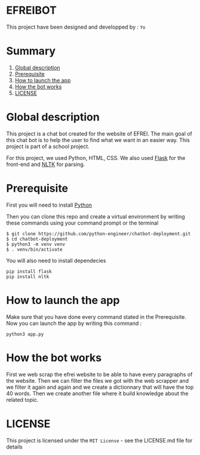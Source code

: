# EFREIBOT
This project have been designed and developped by : `Yo`
  
# Summary

1. [Global description](#Global)
2. [Prerequisite](#Prerequisite)
3. [How to launch the app](#How-to-launch-the-app)
4. [How the bot works](#How-the-bot-works)
5. [LICENSE](#LICENSE)

# Global description
This project is a chat bot created for the website of EFREI. The main goal of this chat bot is to help the user to find what we want in an easier way. This project is part of a school project.

For this project, we used Python, HTML, CSS. We also used [Flask](https://flask.palletsprojects.com/en/2.0.x/) for the front-end and [NLTK](https://www.nltk.org/) for parsing.

# Prerequisite

First you will need to install [Python](https://www.python.org/downloads/)

Then you can clone this repo and create a virtual environment by writing these commands using your command prompt or the terminal 

```
$ git clone https://github.com/python-engineer/chatbot-deployment.git
$ cd chatbot-deployment
$ python3 -m venv venv
$ . venv/bin/activate
```

You will also need to install dependecies

```
pip install flask
pip install nltk
```

# How to launch the app

Make sure that you have done every command stated in the Prerequisite. Now you can launch the app by writing this command :
```
python3 app.py
```

# How the bot works

First we web scrap the efrei website to be able to have every paragraphs of the website. Then we can filter the files we got with the web scrapper and we filter it again and again and we create a dictionnary that will have the top 40 words. Then we create another file where it build knowledge about the related topic.

# LICENSE

This project is licensed under the `MIT License` - see the LICENSE.md file for details
